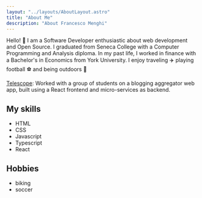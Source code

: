 ```yaml
---
layout: "../layouts/AboutLayout.astro"
title: "About Me"
description: "About Francesco Menghi"
---
```


Hello! 👋 I am a Software Developer enthusiastic about web development and Open
Source. I graduated from Seneca College with a Computer Programming and Analysis
diploma. In my past life, I worked in finance with a Bachelor's in Economics
from York University. I enjoy traveling ✈️ playing football ⚽️ and being outdoors 🌳

[Telescope](https://github.com/Seneca-CDOT/telescope): Worked with a group of students on a blogging aggregator web app, built using a React frontend and micro-services as backend.

## My skills

- HTML
- CSS
- Javascript
- Typescript
- React

## Hobbies

- biking
- soccer
